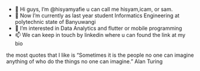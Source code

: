 - 👋 Hi guys, I’m @hisyamyafie u can call me hisyam,icam, or sam.
- 🌱 Now I’m currently as last year student Informatics Engineering at polytechnic state of Banyuwangi
- 👀 I’m interested in Data Analytics and flutter or mobile programming
- 📫 We can keep in touch by linkedin where u can found the link at my bio

the most quotes that I like is “Sometimes it is the people no one can imagine anything of who do the things no one can imagine.” Alan Turing

<!---
hisyamyafie/hisyamyafie is a ✨ special ✨ repository because its `README.md` (this file) appears on your GitHub profile.
You can click the Preview link to take a look at your changes.
--->
